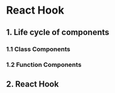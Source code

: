 # React Hook

## 1. Life cycle of components

### 1.1 Class Components

### 1.2 Function Components

## 2. React Hook